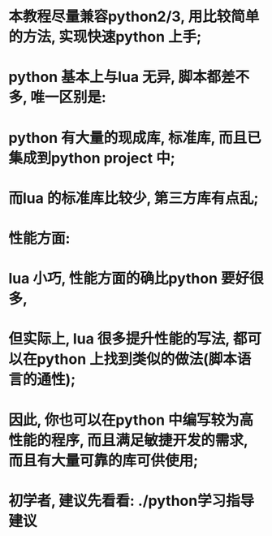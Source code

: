 # 本教程尽量兼容python2/3, 用比较简单的方法, 实现快速python 上手;
#
# python 基本上与lua 无异, 脚本都差不多, 唯一区别是: 
#   python 有大量的现成库, 标准库, 而且已集成到python project 中;
#   而lua 的标准库比较少, 第三方库有点乱;
#   性能方面:
#     lua 小巧, 性能方面的确比python 要好很多, 
#     但实际上, lua 很多提升性能的写法, 都可以在python 上找到类似的做法(脚本语言的通性);
#   因此, 你也可以在python 中编写较为高性能的程序, 而且满足敏捷开发的需求, 而且有大量可靠的库可供使用;
#
# 初学者, 建议先看看: ./python学习指导建议
